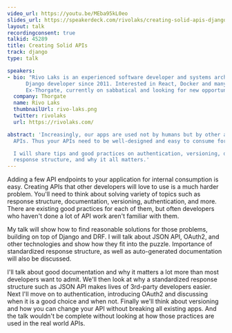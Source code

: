 ```yaml
---
video_url: https://youtu.be/MEba95kL0eo
slides_url: https://speakerdeck.com/rivolaks/creating-solid-apis-djangocon-au-2018
layout: talk
recordingconsent: true
talkid: 45289
title: Creating Solid APIs
track: django
type: talk

speakers:
- bio: "Rivo Laks is an experienced software developer and systems architect.\r\n\r\n
      Django developer since 2011. Interested in React, Docker and many other technologies surrounding web development.\r\n\r\n
      Ex-Thorgate, currently on sabbatical and looking for new opportunities."
  company: Thorgate
  name: Rivo Laks
  thumbnailUrl: rivo-laks.png
  twitter: rivolaks
  url: https://rivolaks.com/

abstract: 'Increasingly, our apps are used not by humans but by other apps - via their
  APIs. Thus your APIs need to be well-designed and easy to consume for other developers.

  I will share tips and good practices on authentication, versioning, documentation,
  response structure, and why it all matters.'
---
```

Adding a few API endpoints to your application for internal consumption is easy. Creating APIs that other developers will love to use is a much harder problem.
You'll need to think about solving variety of topics such as response structure, documentation, versioning, authentication, and more. There are existing good practices for each of them, but often developers who haven't done a lot of API work aren't familiar with them.

My talk will show how to find reasonable solutions for those problems, building on top of Django and DRF.
I will talk about JSON API, OAuth2, and other technologies and show how they fit into the puzzle.
Importance of standardized response structure, as well as auto-generated documentation will also be discussed.

I'll talk about good documentation and why it matters a lot more than most developers want to admit.
We'll then look at why a standardized response structure such as JSON API makes lives of 3rd-party developers easier. Next I'll move on to authentication, introducing OAuth2 and discussing when it is a good choice and when not. Finally we'll think about versioning and how you can change your API without breaking all existing apps.
And the talk wouldn't be complete without looking at how those practices are used in the real world APIs.
